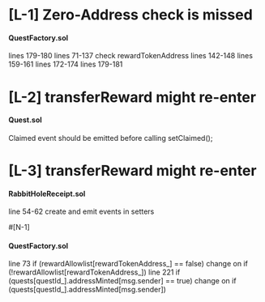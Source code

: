 # [L-1] Zero-Address check is missed
#### QuestFactory.sol
lines 179-180
lines 71-137 check rewardTokenAddress
lines 142-148
lines 159-161
lines 172-174
lines 179-181

# [L-2] transferReward might re-enter
#### Quest.sol
Claimed event should be emitted before calling setClaimed();

# [L-3] transferReward might re-enter
#### RabbitHoleReceipt.sol
line 54-62 create and emit events in setters

#[N-1] 
#### QuestFactory.sol
line 73 if (rewardAllowlist[rewardTokenAddress_] == false) change on if (!rewardAllowlist[rewardTokenAddress_])
line 221 if (quests[questId_].addressMinted[msg.sender] == true) change on if (quests[questId_].addressMinted[msg.sender])
